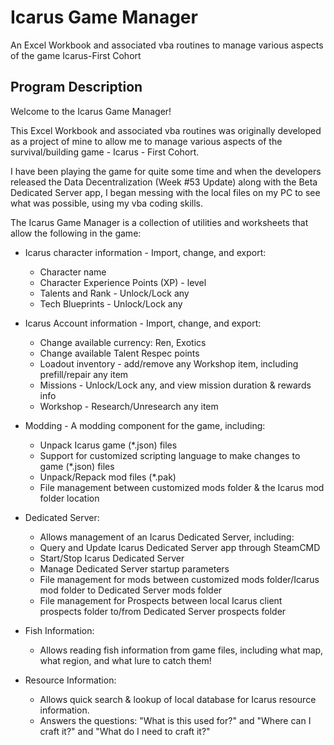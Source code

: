# Icarus Game Manager
An Excel Workbook and associated vba routines to manage various aspects of the game Icarus-First Cohort

## Program Description

Welcome to the Icarus Game Manager!

This Excel Workbook and associated vba routines was originally developed as a project of mine to allow me to manage 
various aspects of the survival/building game - Icarus - First Cohort.

I have been playing the game for quite some time and when the developers released the Data Decentralization (Week #53 Update)
along with the Beta Dedicated Server app, I began messing with the local files on my PC to see what was possible, using 
my vba coding skills. 

The Icarus Game Manager is a collection of utilities and worksheets that allow the following in the game:

   - Icarus character information - Import, change, and export:
        - Character name
        - Character Experience Points (XP) - level
        - Talents and Rank - Unlock/Lock any
        - Tech Blueprints - Unlock/Lock any
 
   - Icarus Account information - Import, change, and export:
        - Change available currency: Ren, Exotics
        - Change available Talent Respec points
        - Loadout inventory - add/remove any Workshop item, including prefill/repair any item
        - Missions - Unlock/Lock any, and view mission duration & rewards info 
        - Workshop - Research/Unresearch any item

   - Modding - A modding component for the game, including:
       - Unpack Icarus game (*.json) files
       - Support for customized scripting language to make changes to game (*.json) files
       - Unpack/Repack mod files (*.pak)
       - File management between customized mods folder & the Icarus mod folder location
                     
   - Dedicated Server:
       - Allows management of an Icarus Dedicated Server, including:
       - Query and Update Icarus Dedicated Server app through SteamCMD
       - Start/Stop Icarus Dedicated Server
       - Manage Dedicated Server startup parameters
       - File management for mods between customized mods folder/Icarus mod folder to Dedicated Server mods folder
       - File management for Prospects between local Icarus client prospects folder to/from Dedicated Server prospects folder
               
   - Fish Information:
       - Allows reading fish information from game files, including what map, what region, and what lure to catch them!

   - Resource Information:
       - Allows quick search & lookup of local database for Icarus resource information.
       - Answers the questions: "What is this used for?" and "Where can I craft it?" and "What do I need to craft it?" 
